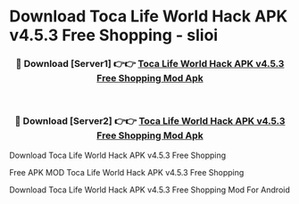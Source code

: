 # Download Toca Life World Hack APK v4.5.3 Free Shopping - slioi



<div align="center">
<h3>🔴 Download [Server1] 👉👉 <a href="https://momento.my/?title=Toca_Life_World_Hack_APK_v4.5.3_Free_Shopping">Toca Life World Hack APK v4.5.3 Free Shopping Mod Apk</a></h3><br>

<h3>🔴 Download [Server2] 👉👉 <a href="https://momento.my/?title=Toca_Life_World_Hack_APK_v4.5.3_Free_Shopping">Toca Life World Hack APK v4.5.3 Free Shopping Mod Apk</a></h3>
</div>



Download Toca Life World Hack APK v4.5.3 Free Shopping 

Free APK MOD Toca Life World Hack APK v4.5.3 Free Shopping 

Download Toca Life World Hack APK v4.5.3 Free Shopping Mod For Android

